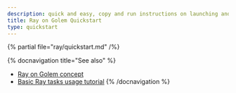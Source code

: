 ```yaml
---
description: quick and easy, copy and run instructions on launching and decommissioning the Ray on Golem cluster
title: Ray on Golem Quickstart
type: quickstart
---
```


{% partial file="ray/quickstart.md" /%}

{% docnavigation title="See also" %}

- [Ray on Golem concept](/docs/creators/ray/concept)
- [Basic Ray tasks usage tutorial](/docs/creators/ray/basic-ray-tasks-usage-tutorial)
{% /docnavigation %}
